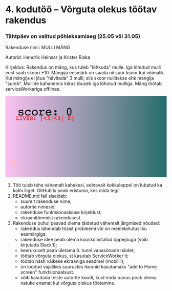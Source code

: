# 4. kodutöö – Võrguta olekus töötav rakendus

### Tähtpäev on valitud põhieksamiaeg (25.05 või 31.05)

Rakenduse nimi: MULLI MÄNG

Autorid: Hendrik Heinsar ja Krister Riska

Kirjeldus:
Rakendus on mäng, kus tuleb "lõhkuda" mulle. Iga lõhutud mulli eest saab skoori +10. Mängija eesmärk on saada nii suur ksoor kui võimalik. Kui mängija ei jõua "hävitada" 3 mulli, siis skoor nullitakse ehk mängija "sureb". Mullide kahanemis kiirus tõuseb iga lõhutud mulliga.
Mäng töötab serviceWorkeriga offlines.

![Screenshot](Mullimang.png)

1. Töö tuleb teha vähemalt kahekesi, eelnevalt kokkuleppel on lubatud ka kolm liiget. GitHub'is peab eristuma, kes mida tegi!
1. README.md fail sisaldab:
    * suurelt rakenduse nime; 
    * autorite nimesid; 
    * rakenduse funktsionaalsuse kirjeldust;
    * ekraanitõmmist rakendusest.
1. Rakenduse puhul peavad olema täidetud vähemalt järgmised nõuded:
    * rakendus lahendab tõsist probleemi või on meelelahutusliku eesmärgiga; 
    * rakenduse idee peab olema kooskõlastatud õppejõuga (võib kirjutada Slack'i); 
    * keerukuselt peab ületama 6. tunni vanasõnade näidet; 
    * töötab võrguta olekus, st kasutab ServiceWorker'it;
    * töötab hästi väikese ekraaniga seadmel (mobiilil);  
    * on loodud vajalikes suurustes ikoonid kasutamaks "add to Home screen" funktsionaalsust.
    * võib kasutada teiste autorite koodi, kuid enda panus peab olema natuke enamat kui võrguta olekus töötamine. 
